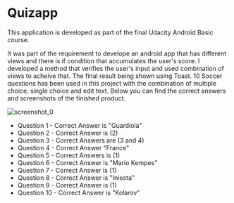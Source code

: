 # Quizapp

This application is developed as part of the final Udacity Android Basic course.

It was part of the requirement to develope an android app that has different views and there is if condition that accumulates the user's score. I developed a method that verifies the user's input and used combination of views to acheive that. The final result being shown using Toast. 10 Soccer questions has been used in this project with the combination of multiple choice, single choice and edit text.
Below you can find the correct answers and screenshots of the finished product.


![screenshot_0](https://user-images.githubusercontent.com/17011836/41891536-e2f025a8-78e2-11e8-9499-08671d9de6eb.png)


* Question 1 - Correct Answer is "Guardiola"
* Question 2 - Correct Answer is (2)
* Question 3 - Correct Answers are (3 and 4)
* Question 4 - Correct Answer  "France"
* Question 5 - Correct Answers is (1)
* Question 6 - Correct Answer is "Mario Kempes"
* Question 7 - Correct Answer is (1)
* Question 8 - Correct Answer is "Iniesta"
* Question 9 - Correct Answer is (1)
* Question 10 - Correct Answer is "Kolarov"
